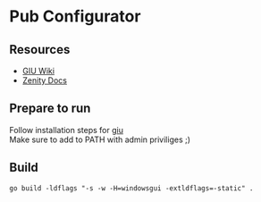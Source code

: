 # Pub Configurator

## Resources

- [GIU Wiki](https://github.com/AllenDang/giu/wiki)
- [Zenity Docs](https://github.com/ncruces/zenity)

## Prepare to run

Follow installation steps for [giu](https://github.com/AllenDang/giu?tab=readme-ov-file#install)  
Make sure to add to PATH with admin priviliges ;)

## Build

```CMD
go build -ldflags "-s -w -H=windowsgui -extldflags=-static" .
```
